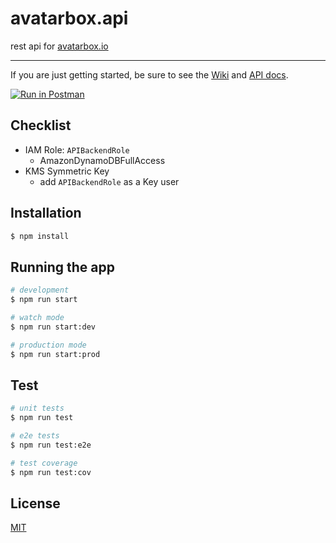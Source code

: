 # avatarbox.api

rest api for [avatarbox.io](https://avatarbox.io)

---

If you are just getting started, be sure to see the [Wiki](https://github.com/mrtillman/avatarbox.api/wiki) and [API docs](https://documenter.getpostman.com/view/1403721/TWDdkuF2).

[![Run in Postman](https://run.pstmn.io/button.svg)](https://app.getpostman.com/run-collection/62ef313ed771a3e49e71)

## Checklist

- IAM Role: `APIBackendRole`
  - AmazonDynamoDBFullAccess
- KMS Symmetric Key
  - add `APIBackendRole` as a Key user

## Installation

```bash
$ npm install
```

## Running the app

```bash
# development
$ npm run start

# watch mode
$ npm run start:dev

# production mode
$ npm run start:prod
```

## Test

```bash
# unit tests
$ npm run test

# e2e tests
$ npm run test:e2e

# test coverage
$ npm run test:cov
```

## License

[MIT](https://github.com/mrtillman/avatarbox.api/blob/main/LICENSE)